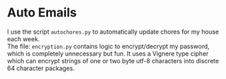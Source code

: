 # Auto Emails
I use the script `autochores.py` to automatically update chores for my house each week.
\
The file: `encryption.py` contains logic to encrypt/decrypt my password, which is completely unnecessary but fun. It uses a Vignere type cipher which can encrypt strings of one or two byte utf-8 characters into discrete 64 character packages.
